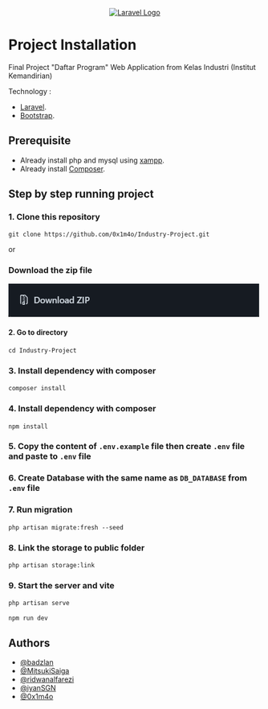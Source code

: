<p align="center"><a href="https://laravel.com" target="_blank"><img src="https://raw.githubusercontent.com/laravel/art/master/logo-lockup/5%20SVG/2%20CMYK/1%20Full%20Color/laravel-logolockup-cmyk-red.svg" width="400" alt="Laravel Logo"></a></p>

# Project Installation
Final Project "Daftar Program" Web Application from Kelas Industri (Institut Kemandirian)

Technology :
- [Laravel](https://laravel.com/).
- [Bootstrap](https://getbootstrap.com/).

## Prerequisite
- Already install php and mysql using [xampp](https://www.apachefriends.org/download.html).
- Already install [Composer](https://getcomposer.org/download/).

## Step by step running project
### 1. Clone this repository
```
git clone https://github.com/0x1m4o/Industry-Project.git
```
or 
### Download the zip file
![download zip](https://github.com/0x1m4o/Industry-Project/blob/main/public/img/image.png)

#### 2. Go to directory 
```
cd Industry-Project
```

### 3. Install dependency with composer
```
composer install
```

### 4. Install dependency with composer
```
npm install
```

### 5. Copy the content of ```.env.example``` file then create ```.env``` file and paste to ```.env``` file

### 6. Create Database with the same name as ```DB_DATABASE``` from   ```.env``` file

### 7. Run migration
```
php artisan migrate:fresh --seed
```

### 8. Link the storage to public folder
```
php artisan storage:link
```

### 9. Start the server and vite
```
php artisan serve
```
```
npm run dev
```

## Authors

- [@badzlan](https://github.com/badzlan)
- [@MitsukiSaiga](https://github.com/MitsukiSaiga)
- [@ridwanalfarezi](https://github.com/ridwanalfarezi)
- [@iyanSGN](https://github.com/iyanSGN)
- [@0x1m4o](https://github.com/0x1m4o)
